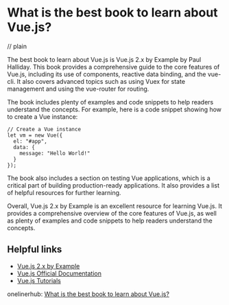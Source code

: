 # What is the best book to learn about Vue.js?
// plain

The best book to learn about Vue.js is Vue.js 2.x by Example by Paul Halliday. This book provides a comprehensive guide to the core features of Vue.js, including its use of components, reactive data binding, and the vue-cli. It also covers advanced topics such as using Vuex for state management and using the vue-router for routing.

The book includes plenty of examples and code snippets to help readers understand the concepts. For example, here is a code snippet showing how to create a Vue instance:

```
// Create a Vue instance
let vm = new Vue({
  el: "#app",
  data: {
    message: "Hello World!"
  }
});
```

The book also includes a section on testing Vue applications, which is a critical part of building production-ready applications. It also provides a list of helpful resources for further learning.

Overall, Vue.js 2.x by Example is an excellent resource for learning Vue.js. It provides a comprehensive overview of the core features of Vue.js, as well as plenty of examples and code snippets to help readers understand the concepts.

## Helpful links

- [Vue.js 2.x by Example](https://www.packtpub.com/web-development/vuejs-2x-example)
- [Vue.js Official Documentation](https://vuejs.org/v2/guide/)
- [Vue.js Tutorials](https://www.tutorialspoint.com/vuejs/index.htm)

onelinerhub: [What is the best book to learn about Vue.js?](https://onelinerhub.com/vue.js/what-is-the-best-book-to-learn-about-vue-js)
